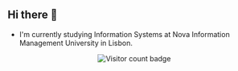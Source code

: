 ## Hi there 👋

- I'm currently studying Information Systems at Nova Information Management University in Lisbon.
<p align="center">
  <img src="https://komarev.com/ghpvc/?username=DavidCZE&label=Profile%20views&color=ce9927&style=flat" alt="Visitor count badge" />
</p>

